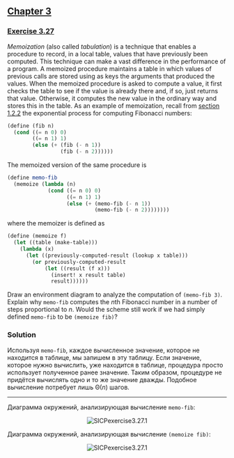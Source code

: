 ## [Chapter 3](../index.md#3-Modularity-Objects-and-State)

### [Exercise 3.27](https://mitpress.mit.edu/sites/default/files/sicp/full-text/book/book-Z-H-22.html#%_thm_3.27)

_Memoization_ (also called _tabulation_) is a technique that enables a procedure to record, in a local table, values that have previously been computed. This technique can make a vast difference in the performance of a program. A memoized procedure maintains a table in which values of previous calls are stored using as keys the arguments that produced the values. When the memoized procedure is asked to compute a value, it first checks the table to see if the value is already there and, if so, just returns that value. Otherwise, it computes the new value in the ordinary way and stores this in the table. As an example of memoization, recall from [section 1.2.2](https://mitpress.mit.edu/sites/default/files/sicp/full-text/book/book-Z-H-11.html#%_sec_1.2.2) the exponential process for computing Fibonacci numbers:

```scheme
(define (fib n)
  (cond ((= n 0) 0)
        ((= n 1) 1)
        (else (+ (fib (- n 1))
                 (fib (- n 2))))))
```

The memoized version of the same procedure is

```scheme
(define memo-fib
  (memoize (lambda (n)
             (cond ((= n 0) 0)
                   ((= n 1) 1)
                   (else (+ (memo-fib (- n 1))
                            (memo-fib (- n 2))))))))
```

where the memoizer is defined as

```scheme
(define (memoize f)
  (let ((table (make-table)))
    (lambda (x)
      (let ((previously-computed-result (lookup x table)))
        (or previously-computed-result
            (let ((result (f x)))
              (insert! x result table)
              result))))))
```

Draw an environment diagram to analyze the computation of `(memo-fib 3)`. Explain why `memo-fib` computes the <i>n</i>th Fibonacci number in a number of steps proportional to _n_. Would the scheme still work if we had simply defined `memo-fib` to be `(memoize fib)`? 

### Solution

Используя `memo-fib`, каждое вычисленное значение, которое не находится в таблице, мы запишем в эту таблицу. Если значение, которое нужно вычислить, уже находится в таблице, процедура просто использует полученное ранее значение. Таким образом, процедуре не придётся вычислять одно и то же значение дважды. Подобное вычисление потребует лишь Θ(_n_) шагов.

---

Диаграмма окружений, анализирующая вычисление `memo-fib`:

<p align="center">
  <img src="https://i.ibb.co/CsJFHqs/SICPexercise3-27-1.png" alt="SICPexercise3.27.1" title="SICPexercise3.27.2">
</p>

Диаграмма окружений, анализирующая вычисление `(memoize fib)`:

<p align="center">
  <img src="https://i.ibb.co/Vj5fjNF/SICPexercise3-27-2.png" alt="SICPexercise3.27.1" title="SICPexercise3.27.2">
</p>


